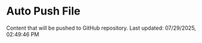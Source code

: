 # Auto Push File

Content that will be pushed to GitHub repository.
Last updated: 07/29/2025, 02:49:46 PM